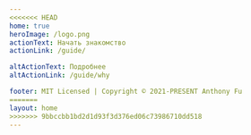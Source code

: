 ```yaml
---
<<<<<<< HEAD
home: true
heroImage: /logo.png
actionText: Начать знакомство
actionLink: /guide/

altActionText: Подробнее
altActionLink: /guide/why

footer: MIT Licensed | Copyright © 2021-PRESENT Anthony Fu
=======
layout: home
>>>>>>> 9bbccbb1bd2d1d93f3d376ed06c73986710dd518
---
```


<LandingPage />
